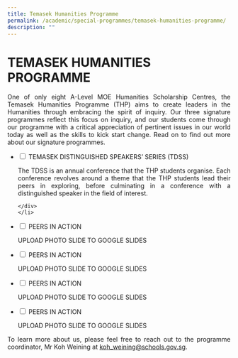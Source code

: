 ```yaml
---
title: Temasek Humanities Programme
permalink: /academic/special-programmes/temasek-humanities-programme/
description: ""
---
```

# TEMASEK HUMANITIES PROGRAMME

<p style="text-align: justify;">One of only eight A-Level MOE Humanities Scholarship Centres, the Temasek Humanities Programme (THP) aims to create leaders in the Humanities through embracing the spirit of inquiry. Our three signature programmes reflect this focus on inquiry, and our students come through our programme with a critical appreciation of pertinent issues in our world today as well as the skills to kick start change. Read on to find out more about our signature programmes.</p>


<ul class="jekyllcodex_accordion">
  <li>
    <input type="checkbox" id="accordion1">
    <label for="accordion1">TEMASEK DISTINGUISHED SPEAKERS’ SERIES (TDSS)</label>
    <div>
			<p style="text-align: justify;">The TDSS is an annual conference that the THP students organise. Each conference revolves around a theme that the THP students lead their peers in exploring, before culminating in a conference with a distinguished speaker in the field of interest.</p>

    </div>
	</li> 
  <li>
    <input type="checkbox" id="accordion2">
    <label for="accordion2">PEERS IN ACTION</label>
    <div>
			<p style="text-align: justify;"> UPLOAD PHOTO SLIDE TO GOOGLE SLIDES</p>
    </div>
	</li> 
	  <li>
    <input type="checkbox" id="accordion3">
    <label for="accordion3">PEERS IN ACTION</label>
    <div>
			<p style="text-align: justify;"> UPLOAD PHOTO SLIDE TO GOOGLE SLIDES</p>
    </div>
	</li> 
	  <li>
    <input type="checkbox" id="accordion4">
    <label for="accordion4">PEERS IN ACTION</label>
    <div>
			<p style="text-align: justify;"> UPLOAD PHOTO SLIDE TO GOOGLE SLIDES</p>
    </div>
	</li> 
	  <li>
    <input type="checkbox" id="accordion5">
    <label for="accordion5">PEERS IN ACTION</label>
    <div>
			<p style="text-align: justify;"> UPLOAD PHOTO SLIDE TO GOOGLE SLIDES</p>
    </div>
	</li> 
	</ul>



<p style="text-align: justify;">To learn more about us, please feel free to reach out to the programme coordinator, Mr Koh Weining at <a href="mailto:koh_weining@schools.gov.sg">koh_weining@schools.gov.sg</a>.</p>
